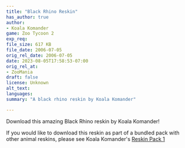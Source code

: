```yaml
---
title: "Black Rhino Reskin"
has_author: true
author: 
- Koala Komander
game: Zoo Tycoon 2
exp_req: 
file_size: 617 KB
file_date: 2006-07-05
orig_rel_date: 2006-07-05
date: 2023-08-05T17:58:53-07:00
orig_rel_at: 
- ZooMania
draft: false
license: Unknown
alt_text: 
languages: 
summary: "A black rhino reskin by Koala Komander"

---
```


Download this amazing Black Rhino reskin by Koala Komander!

If you would like to download this reskin as part of a bundled pack with other animal reskins, please see Koala Komander's [Reskin Pack 1](http://localhost:1313/mods/zt2/packs/reskin-pack-1/)